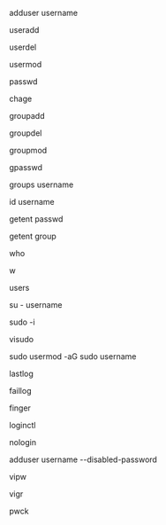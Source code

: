 adduser username

useradd

userdel

usermod

passwd

chage

groupadd

groupdel

groupmod

gpasswd

groups username

id username

getent passwd

getent group

who

w

users

su - username

sudo -i

visudo

sudo usermod -aG sudo username

lastlog

faillog

finger

loginctl

nologin

adduser username --disabled-password

vipw

vigr

pwck

